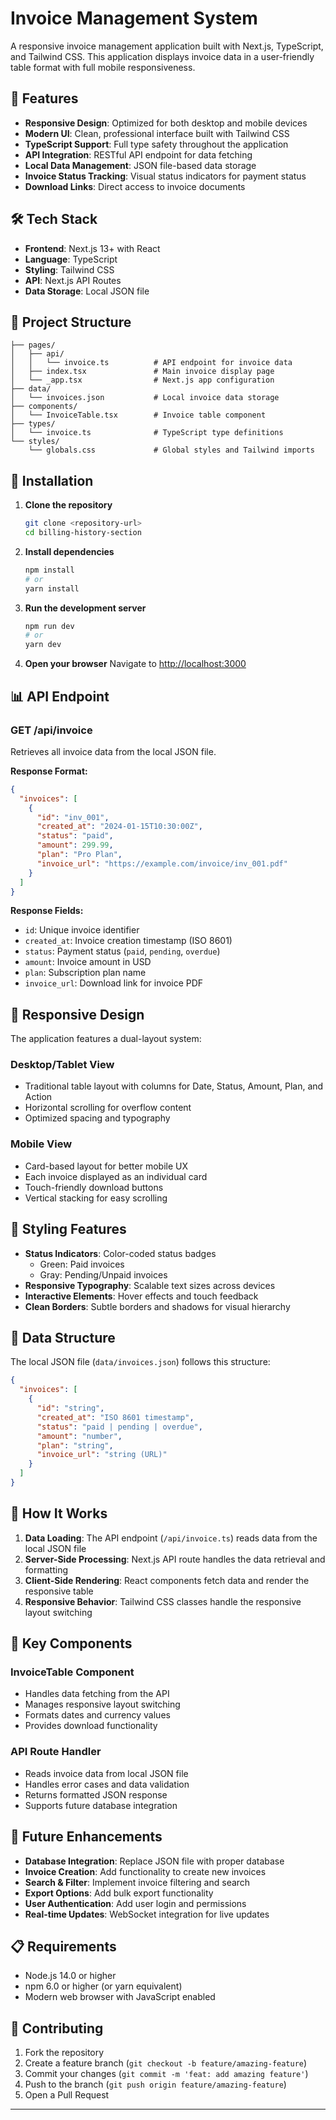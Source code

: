 # Invoice Management System

A responsive invoice management application built with Next.js, TypeScript, and Tailwind CSS. This application displays invoice data in a user-friendly table format with full mobile responsiveness.

## 🚀 Features

- **Responsive Design**: Optimized for both desktop and mobile devices  
- **Modern UI**: Clean, professional interface built with Tailwind CSS  
- **TypeScript Support**: Full type safety throughout the application  
- **API Integration**: RESTful API endpoint for data fetching  
- **Local Data Management**: JSON file-based data storage  
- **Invoice Status Tracking**: Visual status indicators for payment status  
- **Download Links**: Direct access to invoice documents  

## 🛠️ Tech Stack

- **Frontend**: Next.js 13+ with React  
- **Language**: TypeScript  
- **Styling**: Tailwind CSS  
- **API**: Next.js API Routes  
- **Data Storage**: Local JSON file  

## 📁 Project Structure

```
├── pages/
│   ├── api/
│   │   └── invoice.ts          # API endpoint for invoice data
│   ├── index.tsx               # Main invoice display page
│   └── _app.tsx                # Next.js app configuration
├── data/
│   └── invoices.json           # Local invoice data storage
├── components/
│   └── InvoiceTable.tsx        # Invoice table component
├── types/
│   └── invoice.ts              # TypeScript type definitions
└── styles/
    └── globals.css             # Global styles and Tailwind imports
```

## 🔧 Installation

1. **Clone the repository**
   ```bash
   git clone <repository-url>
   cd billing-history-section
   ```

2. **Install dependencies**
   ```bash
   npm install
   # or
   yarn install
   ```

3. **Run the development server**
   ```bash
   npm run dev
   # or
   yarn dev
   ```

4. **Open your browser**
   Navigate to [http://localhost:3000](http://localhost:3000)

## 📊 API Endpoint

### GET /api/invoice

Retrieves all invoice data from the local JSON file.

**Response Format:**
```json
{
  "invoices": [
    {
      "id": "inv_001",
      "created_at": "2024-01-15T10:30:00Z",
      "status": "paid",
      "amount": 299.99,
      "plan": "Pro Plan",
      "invoice_url": "https://example.com/invoice/inv_001.pdf"
    }
  ]
}
```

**Response Fields:**
- `id`: Unique invoice identifier  
- `created_at`: Invoice creation timestamp (ISO 8601)  
- `status`: Payment status (`paid`, `pending`, `overdue`)  
- `amount`: Invoice amount in USD  
- `plan`: Subscription plan name  
- `invoice_url`: Download link for invoice PDF  

## 📱 Responsive Design

The application features a dual-layout system:

### Desktop/Tablet View
- Traditional table layout with columns for Date, Status, Amount, Plan, and Action  
- Horizontal scrolling for overflow content  
- Optimized spacing and typography  

### Mobile View
- Card-based layout for better mobile UX  
- Each invoice displayed as an individual card  
- Touch-friendly download buttons  
- Vertical stacking for easy scrolling  

## 🎨 Styling Features

- **Status Indicators**: Color-coded status badges  
  - Green: Paid invoices  
  - Gray: Pending/Unpaid invoices  
- **Responsive Typography**: Scalable text sizes across devices  
- **Interactive Elements**: Hover effects and touch feedback  
- **Clean Borders**: Subtle borders and shadows for visual hierarchy  

## 📄 Data Structure

The local JSON file (`data/invoices.json`) follows this structure:

```json
{
  "invoices": [
    {
      "id": "string",
      "created_at": "ISO 8601 timestamp",
      "status": "paid | pending | overdue",
      "amount": "number",
      "plan": "string",
      "invoice_url": "string (URL)"
    }
  ]
}
```

## 🔄 How It Works

1. **Data Loading**: The API endpoint (`/api/invoice.ts`) reads data from the local JSON file  
2. **Server-Side Processing**: Next.js API route handles the data retrieval and formatting  
3. **Client-Side Rendering**: React components fetch data and render the responsive table  
4. **Responsive Behavior**: Tailwind CSS classes handle the responsive layout switching  

## 📝 Key Components

### InvoiceTable Component
- Handles data fetching from the API  
- Manages responsive layout switching  
- Formats dates and currency values  
- Provides download functionality  

### API Route Handler
- Reads invoice data from local JSON file  
- Handles error cases and data validation  
- Returns formatted JSON response  
- Supports future database integration  

## 🚀 Future Enhancements

- **Database Integration**: Replace JSON file with proper database  
- **Invoice Creation**: Add functionality to create new invoices  
- **Search & Filter**: Implement invoice filtering and search  
- **Export Options**: Add bulk export functionality  
- **User Authentication**: Add user login and permissions  
- **Real-time Updates**: WebSocket integration for live updates  

## 📋 Requirements

- Node.js 14.0 or higher  
- npm 6.0 or higher (or yarn equivalent)  
- Modern web browser with JavaScript enabled  

## 🤝 Contributing

1. Fork the repository  
2. Create a feature branch (`git checkout -b feature/amazing-feature`)  
3. Commit your changes (`git commit -m 'feat: add amazing feature'`)  
4. Push to the branch (`git push origin feature/amazing-feature`)  
5. Open a Pull Request  

---
